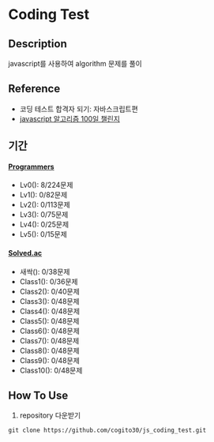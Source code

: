 # Coding Test

## Description
javascript를 사용하여 algorithm 문제를 풀이

## Reference
- 코딩 테스트 합격자 되기: 자바스크립트편
- [javascript 알고리즘 100일 챌린지](https://www.youtube.com/playlist?list=PLkfUwwo13dlWZxOdbvMhkzhAowaiEjuGS)

## 기간
#### [Programmers](https://school.programmers.co.kr/learn/challenges?order=recent)
- Lv0(): 8/224문제
- Lv1(): 0/82문제
- Lv2(): 0/113문제
- Lv3(): 0/75문제
- Lv4(): 0/25문제
- Lv5(): 0/15문제

#### [Solved.ac](https://solved.ac/class)
- 새싹(): 0/38문제
- Class1(): 0/36문제
- Class2(): 0/40문제
- Class3(): 0/48문제
- Class4(): 0/48문제
- Class5(): 0/48문제
- Class6(): 0/48문제
- Class7(): 0/48문제
- Class8(): 0/48문제
- Class9(): 0/48문제
- Class10(): 0/48문제

## How To Use
1) repository 다운받기
```
git clone https://github.com/cogito30/js_coding_test.git
```
